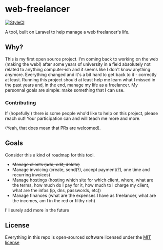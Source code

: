 # web-freelancer
[![StyleCI](https://styleci.io/repos/48709773/shield)](https://styleci.io/repos/48709773)

A tool, built on Laravel to help manage a web freelancer's life.

## Why?

This is my first open source project. I'm coming back to working on the web (making the web!) after some years of university in a field absolutely not related to anything computer-ish and it seems like I don't know anything anymore. Everything changed and it's a bit hard to get back to it - correctly at least. Running this project should at least help me learn what I missed in the past years and, in the end, manage my life as a freelancer. My personnal goals are simple: make something that I can use.

### Contributing

If (hopefully!) there is some people who'd like to help on this project, please reach out! Your participation can and will teach me more and more.

(Yeah, that does mean that PRs are welcomed).

## Goals

Consider this a kind of roadmap for this tool.

- ~~Manage clients (add, edit, delete)~~
- Manage invoicing (create, send(?), accept payment(?), one time and recurring invoices)
- Manage hostings (hosting which site for which client, where, what are the terms, how much do I pay for it, how much to I charge my client, what are the infos (ip, dns, passwords, etc))
- Manage finances (what are the expenses I have as freelancer, what are the incomes, am I in the red or filthy rich)

I'll surely add more in the future

## License

Everything in this repo is open-sourced software licensed under the [MIT license](http://opensource.org/licenses/MIT)